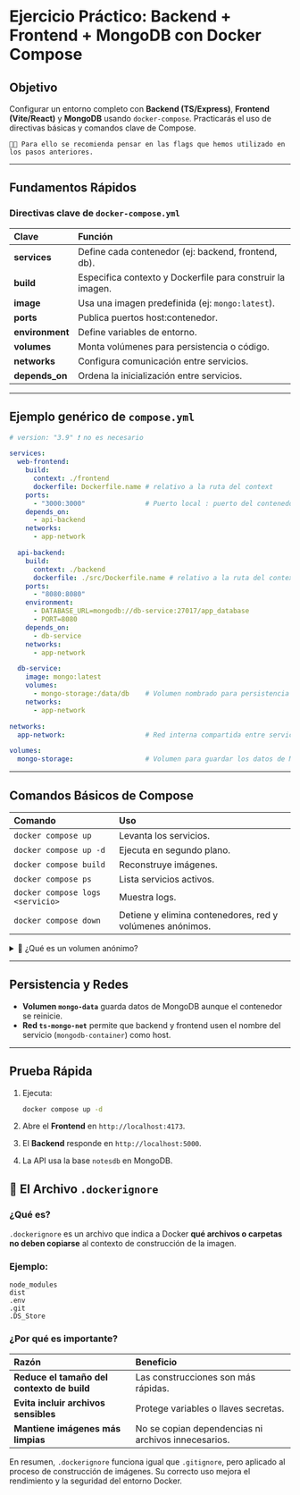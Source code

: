 # Ejercicio Práctico: Backend + Frontend + MongoDB con Docker Compose

## Objetivo

Configurar un entorno completo con **Backend (TS/Express)**, **Frontend (Vite/React)** y **MongoDB** usando `docker-compose`. Practicarás el uso de directivas básicas y comandos clave de Compose.

    🧠💡 Para ello se recomienda pensar en las flags que hemos utilizado en los pasos anteriores.

---

## Fundamentos Rápidos

### Directivas clave de `docker-compose.yml`

| Clave           | Función                                                    |
| :-------------- | :--------------------------------------------------------- |
| **services**    | Define cada contenedor (ej: backend, frontend, db).        |
| **build**       | Especifica contexto y Dockerfile para construir la imagen. |
| **image**       | Usa una imagen predefinida (ej: `mongo:latest`).           |
| **ports**       | Publica puertos host:contenedor.                           |
| **environment** | Define variables de entorno.                               |
| **volumes**     | Monta volúmenes para persistencia o código.                |
| **networks**    | Configura comunicación entre servicios.                    |
| **depends_on**  | Ordena la inicialización entre servicios.                  |

---

## Ejemplo genérico de `compose.yml`

```yaml
# version: "3.9" ❗ no es necesario

services:
  web-frontend:
    build:
      context: ./frontend
      dockerfile: Dockerfile.name # relativo a la ruta del context
    ports:
      - "3000:3000"               # Puerto local : puerto del contenedor
    depends_on:
      - api-backend
    networks:
      - app-network

  api-backend:
    build:
      context: ./backend
      dockerfile: ./src/Dockerfile.name # relativo a la ruta del context
    ports:
      - "8080:8080"
    environment:
      - DATABASE_URL=mongodb://db-service:27017/app_database
      - PORT=8080
    depends_on:
      - db-service
    networks:
      - app-network

  db-service:
    image: mongo:latest
    volumes:
      - mongo-storage:/data/db    # Volumen nombrado para persistencia
    networks:
      - app-network

networks:
  app-network:                    # Red interna compartida entre servicios

volumes:
  mongo-storage:                  # Volumen para guardar los datos de MongoDB

```

---

## Comandos Básicos de Compose

| Comando                          | Uso                                                       |
| :------------------------------- | :-------------------------------------------------------- |
| `docker compose up`              | Levanta los servicios.                                    |
| `docker compose up -d`           | Ejecuta en segundo plano.                                 |
| `docker compose build`           | Reconstruye imágenes.                                     |
| `docker compose ps`              | Lista servicios activos.                                  |
| `docker compose logs <servicio>` | Muestra logs.                                             |
| `docker compose down`            | Detiene y elimina contenedores, red y volúmenes anónimos. |


<details>
<summary>🤔 ¿Qué es un volumen anónimo?</summary>

### 🧩 Ejemplo

```yaml
services:
  app:
    image: node:22
    volumes:
      - /usr/src/app/node_modules
      - ./src:/usr/src/app
```

👉 Aquí, el primer volumen (`/usr/src/app/node_modules`) **no tiene nombre**.
Docker crea **un volumen anónimo** para esa ruta (algo como `8f0b43d2a6f4bcd8d6a...`).

Si luego ejecutas:

```bash
docker compose down
```

➡️ Docker:

* Detiene los contenedores
* Elimina la red interna
* **Borra esos volúmenes anónimos**, ya que no están nombrados ni declarados en la sección `volumes:` del archivo.

---

### 📦 En cambio, los volúmenes *nombrados* **no se eliminan** por defecto:

```yaml
services:
  db:
    image: mongo
    volumes:
      - mongo-data:/data/db

volumes:
  mongo-data:
```

En este caso, si ejecutas:

```bash
docker compose down
```

El volumen `mongo-data` se mantiene.
Solo se eliminaría si ejecutas:

```bash
docker compose down -v
```

---

### 🧠 Resumen rápido

| Tipo de volumen                       | Se elimina con `docker compose down` | Se mantiene       |
| ------------------------------------- | ------------------------------------ | ----------------- |
| **Anónimo** (no nombrado)             | ✅ Sí                                 | ❌ No              |
| **Nombrado** (definido en `volumes:`) | ❌ No                                 | ✅ Sí (salvo `-v`) |


</details>

---

## Persistencia y Redes

* **Volumen `mongo-data`** guarda datos de MongoDB aunque el contenedor se reinicie.
* **Red `ts-mongo-net`** permite que backend y frontend usen el nombre del servicio (`mongodb-container`) como host.

---

## Prueba Rápida

1. Ejecuta:

   ```bash
   docker compose up -d
   ```
2. Abre el **Frontend** en `http://localhost:4173`.
3. El **Backend** responde en `http://localhost:5000`.
4. La API usa la base `notesdb` en MongoDB.


## 🧾 El Archivo `.dockerignore`

### ¿Qué es?

`.dockerignore` es un archivo que indica a Docker **qué archivos o carpetas no deben copiarse** al contexto de construcción de la imagen.

### Ejemplo:

```
node_modules
dist
.env
.git
.DS_Store
```

### ¿Por qué es importante?

| Razón                                      | Beneficio                                           |
| :----------------------------------------- | :-------------------------------------------------- |
| **Reduce el tamaño del contexto de build** | Las construcciones son más rápidas.                 |
| **Evita incluir archivos sensibles**       | Protege variables o llaves secretas.                |
| **Mantiene imágenes más limpias**          | No se copian dependencias ni archivos innecesarios. |

En resumen, `.dockerignore` funciona igual que `.gitignore`, pero aplicado al proceso de construcción de imágenes. Su correcto uso mejora el rendimiento y la seguridad del entorno Docker.
